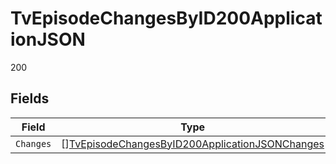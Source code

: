 # TvEpisodeChangesByID200ApplicationJSON

200


## Fields

| Field                                                                                                                       | Type                                                                                                                        | Required                                                                                                                    | Description                                                                                                                 |
| --------------------------------------------------------------------------------------------------------------------------- | --------------------------------------------------------------------------------------------------------------------------- | --------------------------------------------------------------------------------------------------------------------------- | --------------------------------------------------------------------------------------------------------------------------- |
| `Changes`                                                                                                                   | [][TvEpisodeChangesByID200ApplicationJSONChanges](../../models/operations/tvepisodechangesbyid200applicationjsonchanges.md) | :heavy_minus_sign:                                                                                                          | N/A                                                                                                                         |